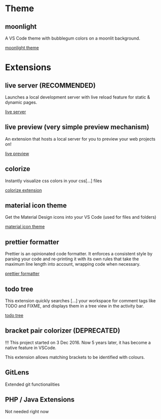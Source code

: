 # Theme

## moonlight

A VS Code theme with bubblegum colors on a moonlit background.

[moonlight theme](https://marketplace.visualstudio.com/items?itemName=atomiks.moonlight)

# Extensions

## live server (RECOMMENDED)

Launches a local development server with live reload feature for static & dynamic pages.

[live server](https://marketplace.visualstudio.com/items?itemName=ritwickdey.LiveServer)

## live preview (very simple preview mechanism)

An extension that hosts a local server for you to preview your web projects on!

[live preview](https://marketplace.visualstudio.com/items?itemName=ms-vscode.live-server)

## colorize

Instantly visualize css colors in your css[…] files

[colorize extension](https://marketplace.visualstudio.com/items?itemName=kamikillerto.vscode-colorize)

## material icon theme

Get the Material Design icons into your VS Code (used for files and folders)

[material icon theme](https://marketplace.visualstudio.com/items?itemName=PKief.material-icon-theme)

## prettier formatter

Prettier is an opinionated code formatter. It enforces a consistent style by parsing your code and re-printing it with its own rules that take the maximum line length into account, wrapping code when necessary.

[prettier formatter](https://marketplace.visualstudio.com/items?itemName=esbenp.prettier-vscode)

## todo tree

This extension quickly searches […] your workspace for comment tags like TODO and FIXME, and displays them in a tree view in the activity bar.

[todo tree](https://marketplace.visualstudio.com/items?itemName=Gruntfuggly.todo-tree)

## bracket pair colorizer (DEPRECATED)

!!! This project started on 3 Dec 2016. Now 5 years later, it has become a native feature in VSCode.

This extension allows matching brackets to be identified with colours.

## GitLens

Extended git functionalities

## PHP / Java Extensions

Not needed right now
